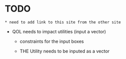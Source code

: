 
# TODO
	* need to add link to this site from the other site
  * QOL needs to impact utilities (input a vector)
	* constraints for the input boxes

	* THE Utility needs to be inputed as a vector
	
